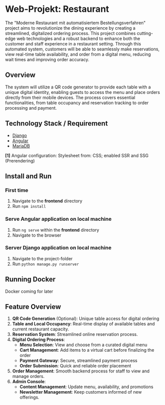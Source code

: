 # Web-Projekt: Restaurant

The "Moderne Restaurant mit automatisiertem Bestellungsverfahren" project aims to revolutionize the dining experience by creating a streamlined, digitalized ordering process. This project combines cutting-edge web technologies and a robust backend to enhance both the customer and staff experience in a restaurant setting. Through this automated system, customers will be able to seamlessly make reservations, view real-time table availability, and order from a digital menu, reducing wait times and improving order accuracy.

## Overview

The system will utilize a QR code generator to provide each table with a unique digital identity, enabling guests to access the menu and place orders directly from their mobile devices. The process covers essential functionalities, from table occupancy and reservation tracking to order processing and payment.

## Technology Stack / Requirement

* [Django](https://www.djangoproject.com/)
* [Angular](https://angular.dev/)
* [MariaDB](https://mariadb.org/)

**[1]** Angular configuration: Stylesheet from: CSS; enabled SSR and SSG (Prerendering)

## Install and Run

### First time

1. Navigate to the **frontend** directory
2. Run `npm install`

### Serve Angular application on local machine

1. Run `ng serve` within the **frontend** directory
2. Navigate to the browser

### Server Django application on local machine

1. Navigate to the project-folder
2. Run `python manage.py runserver`

## Running Docker

Docker coming for later

## Feature Overview

1. **QR Code Generation** (Optional): Unique table access for digital ordering
2. **Table and Local Occupancy**: Real-time display of available tables and current restaurant capacity.
3. **Reservation System**: Streamlined online reservation process.
4. **Digital Ordering Process**:
   * **Menu Selection**: View and choose from a curated digital menu
   * **Cart Management**: Add items to a virtual cart before finalizing the order
   * **Payment Gateway**: Secure, streamlined payment process
   * **Order Submission**: Quick and reliable order placement
5. **Order Management**: Smooth backend process for staff to view and manage orders.
6. **Admin Console**:
   * **Content Management**: Update menu, availability, and promotions
   * **Newsletter Management**: Keep customers informed of new offerings.
